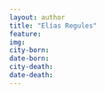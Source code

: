 ```yaml
---
layout: author
title: "Elías Regules"
feature: 
img:
city-born: 
date-born: 
city-death: 
date-death:
---
```

